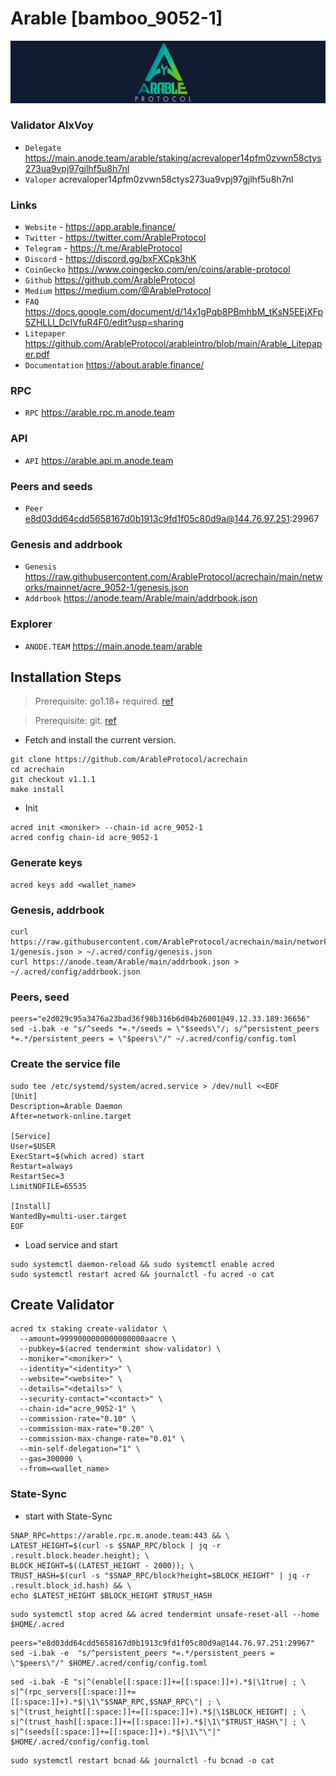 # Arable [bamboo_9052-1]
![Arable Guide](https://github.com/Voynitskiy/Voynitskiy/blob/main/mainnet/Arable/Arable.png)
### Validator AlxVoy
* `Delegate` https://main.anode.team/arable/staking/acrevaloper14pfm0zvwn58ctys273ua9vpj97gjlhf5u8h7nl
* `Valoper` acrevaloper14pfm0zvwn58ctys273ua9vpj97gjlhf5u8h7nl
### Links
* `Website` - https://app.arable.finance/
* `Twitter` - https://twitter.com/ArableProtocol
* `Telegram` - https://t.me/ArableProtocol
* `Discord` - https://discord.gg/bxFXCpk3hK
* `CoinGecko` https://www.coingecko.com/en/coins/arable-protocol
* `Github` https://github.com/ArableProtocol
* `Medium` https://medium.com/@ArableProtocol
* `FAQ` https://docs.google.com/document/d/14x1gPqb8PBmhbM_tKsN5EEjXFp5ZHLLl_DcIVfuR4F0/edit?usp=sharing
* `Litepaper` https://github.com/ArableProtocol/arableintro/blob/main/Arable_Litepaper.pdf
* `Documentation` https://about.arable.finance/
### RPC
* `RPC` https://arable.rpc.m.anode.team
### API
* `API` https://arable.api.m.anode.team
### Peers and seeds
* `Peer` e8d03dd64cdd5658167d0b1913c9fd1f05c80d9a@144.76.97.251:29967
### Genesis and addrbook
* `Genesis` https://raw.githubusercontent.com/ArableProtocol/acrechain/main/networks/mainnet/acre_9052-1/genesis.json
* `Addrbook` https://anode.team/Arable/main/addrbook.json
### Explorer
* `ANODE.TEAM` https://main.anode.team/arable
## Installation Steps
>Prerequisite: go1.18+ required. [ref](https://golang.org/doc/install)

>Prerequisite: git. [ref](https://github.com/git/git)

* Fetch and install the current version.
```
git clone https://github.com/ArableProtocol/acrechain
cd acrechain
git checkout v1.1.1
make install
```
* Init
```
acred init <moniker> --chain-id acre_9052-1
acred config chain-id acre_9052-1
```

### Generate keys
```
acred keys add <wallet_name>
```
### Genesis, addrbook
```
curl https://raw.githubusercontent.com/ArableProtocol/acrechain/main/networks/mainnet/acre_9052-1/genesis.json > ~/.acred/config/genesis.json
curl https://anode.team/Arable/main/addrbook.json > ~/.acred/config/addrbook.json
```
### Peers, seed
```
peers="e2d029c95a3476a23bad36f98b316b6d04b26001@49.12.33.189:36656"
sed -i.bak -e "s/^seeds *=.*/seeds = \"$seeds\"/; s/^persistent_peers *=.*/persistent_peers = \"$peers\"/" ~/.acred/config/config.toml
```
### Create the service file
```
sudo tee /etc/systemd/system/acred.service > /dev/null <<EOF
[Unit]
Description=Arable Daemon
After=network-online.target

[Service]
User=$USER
ExecStart=$(which acred) start
Restart=always
RestartSec=3
LimitNOFILE=65535

[Install]
WantedBy=multi-user.target
EOF
```
* Load service and start
```
sudo systemctl daemon-reload && sudo systemctl enable acred
sudo systemctl restart acred && journalctl -fu acred -o cat
```
## Create Validator
```
acred tx staking create-validator \
  --amount=9999000000000000000aacre \
  --pubkey=$(acred tendermint show-validator) \
  --moniker="<moniker>" \
  --identity="<identity>" \
  --website="<website>" \
  --details="<details>" \
  --security-contact="<contact>" \
  --chain-id="acre_9052-1" \
  --commission-rate="0.10" \
  --commission-max-rate="0.20" \
  --commission-max-change-rate="0.01" \
  --min-self-delegation="1" \
  --gas=300000 \
  --from=<wallet_name>
```
### State-Sync
* start with State-Sync
```
SNAP_RPC=https://arable.rpc.m.anode.team:443 && \
LATEST_HEIGHT=$(curl -s $SNAP_RPC/block | jq -r .result.block.header.height); \
BLOCK_HEIGHT=$((LATEST_HEIGHT - 2000)); \
TRUST_HASH=$(curl -s "$SNAP_RPC/block?height=$BLOCK_HEIGHT" | jq -r .result.block_id.hash) && \
echo $LATEST_HEIGHT $BLOCK_HEIGHT $TRUST_HASH
```
```
sudo systemctl stop acred && acred tendermint unsafe-reset-all --home $HOME/.acred
```
```
peers="e8d03dd64cdd5658167d0b1913c9fd1f05c80d9a@144.76.97.251:29967"
sed -i.bak -e  "s/^persistent_peers *=.*/persistent_peers = \"$peers\"/" $HOME/.acred/config/config.toml
```
```
sed -i.bak -E "s|^(enable[[:space:]]+=[[:space:]]+).*$|\1true| ; \
s|^(rpc_servers[[:space:]]+=[[:space:]]+).*$|\1\"$SNAP_RPC,$SNAP_RPC\"| ; \
s|^(trust_height[[:space:]]+=[[:space:]]+).*$|\1$BLOCK_HEIGHT| ; \
s|^(trust_hash[[:space:]]+=[[:space:]]+).*$|\1\"$TRUST_HASH\"| ; \
s|^(seeds[[:space:]]+=[[:space:]]+).*$|\1\"\"|" $HOME/.acred/config/config.toml
```
```
sudo systemctl restart bcnad && journalctl -fu bcnad -o cat
```
